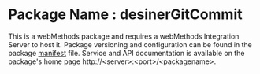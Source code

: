 # Package Name : desinerGitCommit
This is a webMethods package and requires a webMethods Integration Server to host it. Package versioning and configuration can be found in the package [manifest](./desinerGitCommit/manifest.v3) file. Service and API documentation is available on the package's home page http://&lt;server&gt;:&lt;port&gt;/&lt;packagename>.